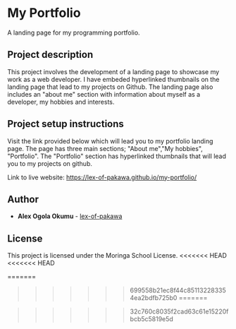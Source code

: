 # My Portfolio

A landing page for my programming portfolio.

## Project description

This project involves the development of a landing page to showcase my work as a web developer. I have embeded hyperlinked thumbnails on the landing page that lead to my projects on Github. The landing page also includes an "about me" section with information about myself as a developer, my hobbies and interests.

## Project setup instructions

Visit the link provided below which will lead you to my portfolio landing page.
The page has three main sections; "About me","My hobbies", "Portfolio".
The "Portfolio" section has hyperlinked thumbnails that will lead you to my projects on github.

Link to live website: https://lex-of-pakawa.github.io/my-portfolio/

## Author

* **Alex Ogola Okumu** - [lex-of-pakawa](https://github.com/lex-of-pakawa)


## License

This project is licensed under the Moringa School License.
<<<<<<< HEAD
<<<<<<< HEAD

=======
>>>>>>> 699558b21ec8f44c851132283354ea2bdfb725b0
=======

>>>>>>> 32c760c8035f2cad63c61e15220fbcb5c5819e5d
